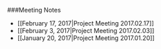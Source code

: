 ###Meeting Notes
- [[February 17, 2017|Project Meeting 2017.02.17]]
- [[February 3, 2017|Project Meeting 2017.02.03]]
- [[January 20, 2017|Project Meeting 2017.01.20]]